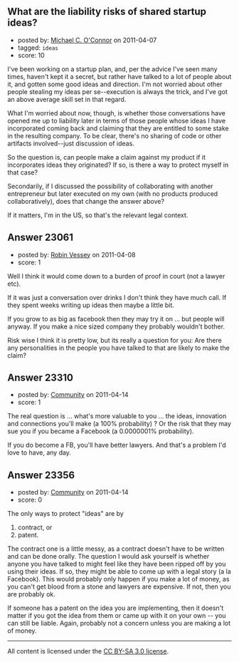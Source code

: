 ## What are the liability risks of shared startup ideas?

- posted by: [Michael C. O'Connor](https://stackexchange.com/users/-1/9259-michael-c-o-connor) on 2011-04-07
- tagged: `ideas`
- score: 10

I've been working on a startup plan, and, per the advice I've seen many times, haven't kept it a secret, but rather have talked to a lot of people about it, and gotten some good ideas and direction.  I'm not worried about other people stealing my ideas per se--execution is always the trick, and I've got an above average skill set in that regard.

What I'm worried about now, though, is whether those conversations have opened me up to liability later in terms of those people whose ideas I have incorporated coming back and claiming that they are entitled to some stake in the resulting company.  To be clear, there's no sharing of code or other artifacts involved--just discussion of ideas.

So the question is, can people make a claim against my product if it incorporates ideas they originated?  If so, is there a way to protect myself in that case?

Secondarily, if I discussed the possibility of collaborating with another entrepreneur but later executed on my own (with no products produced collaboratively), does that change the answer above?

If it matters, I'm in the US, so that's the relevant legal context.


## Answer 23061

- posted by: [Robin Vessey](https://stackexchange.com/users/-1/984-robin-vessey) on 2011-04-08
- score: 1

Well I think it would come down to a burden of proof in court (not a lawyer etc).

If it was just a conversation over drinks I don't think they have much call. If they spent weeks writing up ideas then maybe a little bit.

If you grow to as big as facebook then they may try it on ... but people will anyway. If you make a nice sized company they probably wouldn't bother.

Risk wise I think it is pretty low, but its really a question for you: Are there any personalities in the people you have talked to that are likely to make the claim?


## Answer 23310

- posted by: [Community](https://stackexchange.com/users/-1/-1-community) on 2011-04-14
- score: 1

The real question is ... what's more valuable to you ... the ideas, innovation and connections you'll make (a 100% probability) ?  Or the risk that they may sue you if you became a Facebook (a 0.0000001% probability).

If you do become a FB, you'll have better lawyers.  And that's a problem I'd love to have, any day.




## Answer 23356

- posted by: [Community](https://stackexchange.com/users/-1/-1-community) on 2011-04-14
- score: 0

The only ways to protect "ideas" are by

 1. contract, or
 2. patent.

The contract one is a little messy, as a contract doesn't have to be written and can be done orally.  The question I would ask yourself is whether anyone you have talked to might feel like they have been ripped off by you using their ideas.  If so, they might be able to come up with a legal story (a la Facebook).  This would probably only happen if you make a lot of money, as you can't get blood from a stone and lawyers are expensive.  If not, then you are probably ok.

If someone has a patent on the idea you are implementing, then it doesn't matter if you got the idea from them or came up with it on your own -- you can still be liable.  Again, probably not a concern unless you are making a lot of money.



---

All content is licensed under the [CC BY-SA 3.0 license](https://creativecommons.org/licenses/by-sa/3.0/).
